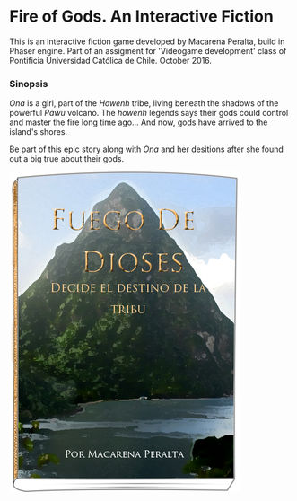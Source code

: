 # Fire of Gods. An Interactive Fiction

This is an interactive fiction game developed by Macarena Peralta, build in Phaser engine. Part of an assigment for 'Videogame development' class of Pontificia Universidad Católica de Chile. October 2016. 

### Sinopsis

*Ona* is a girl, part of the *Howenh* tribe, living beneath the shadows of the powerful *Pawu* volcano. The *howenh* legends says their gods could control and master the fire long time ago...  And now, gods have arrived to the island's shores. 

Be part of this epic story along with *Ona* and her desitions after she found out a big true about their gods.

<img src="assetsImages/book.png" align="center">   